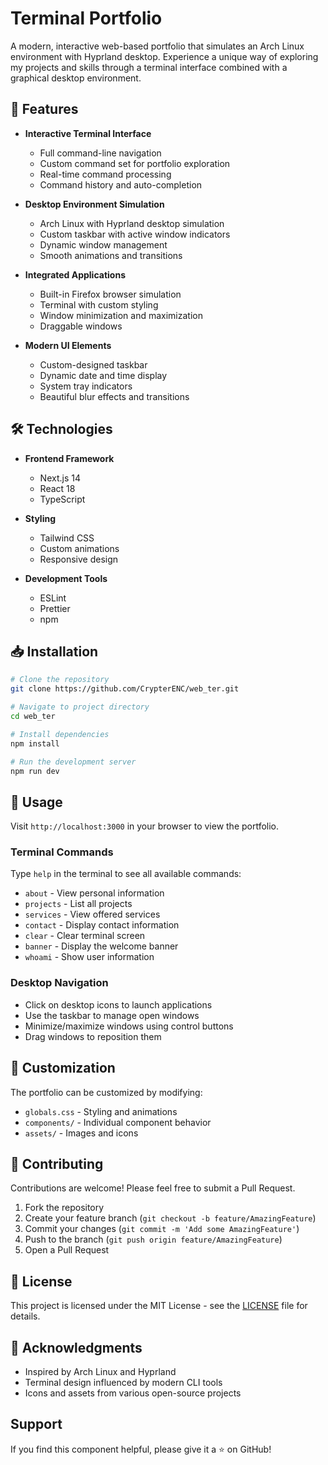 # Terminal Portfolio

A modern, interactive web-based portfolio that simulates an Arch Linux environment with Hyprland desktop. Experience a unique way of exploring my projects and skills through a terminal interface combined with a graphical desktop environment.

## 🌟 Features

- **Interactive Terminal Interface**
  - Full command-line navigation
  - Custom command set for portfolio exploration
  - Real-time command processing
  - Command history and auto-completion

- **Desktop Environment Simulation**
  - Arch Linux with Hyprland desktop simulation
  - Custom taskbar with active window indicators
  - Dynamic window management
  - Smooth animations and transitions

- **Integrated Applications**
  - Built-in Firefox browser simulation
  - Terminal with custom styling
  - Window minimization and maximization
  - Draggable windows

- **Modern UI Elements**
  - Custom-designed taskbar
  - Dynamic date and time display
  - System tray indicators
  - Beautiful blur effects and transitions

## 🛠️ Technologies

- **Frontend Framework**
  - Next.js 14
  - React 18
  - TypeScript

- **Styling**
  - Tailwind CSS
  - Custom animations
  - Responsive design

- **Development Tools**
  - ESLint
  - Prettier
  - npm

## 📥 Installation

```bash
# Clone the repository
git clone https://github.com/CrypterENC/web_ter.git

# Navigate to project directory
cd web_ter

# Install dependencies
npm install

# Run the development server
npm run dev
```

## 🚀 Usage

Visit `http://localhost:3000` in your browser to view the portfolio.

### Terminal Commands
Type `help` in the terminal to see all available commands:
- `about` - View personal information
- `projects` - List all projects
- `services` - View offered services
- `contact` - Display contact information
- `clear` - Clear terminal screen
- `banner` - Display the welcome banner
- `whoami` - Show user information

### Desktop Navigation
- Click on desktop icons to launch applications
- Use the taskbar to manage open windows
- Minimize/maximize windows using control buttons
- Drag windows to reposition them

## 🎨 Customization

The portfolio can be customized by modifying:
- `globals.css` - Styling and animations
- `components/` - Individual component behavior
- `assets/` - Images and icons

## 🤝 Contributing

Contributions are welcome! Please feel free to submit a Pull Request.

1. Fork the repository
2. Create your feature branch (`git checkout -b feature/AmazingFeature`)
3. Commit your changes (`git commit -m 'Add some AmazingFeature'`)
4. Push to the branch (`git push origin feature/AmazingFeature`)
5. Open a Pull Request

## 📄 License

This project is licensed under the MIT License - see the [LICENSE](LICENSE) file for details.

## 🙏 Acknowledgments

- Inspired by Arch Linux and Hyprland
- Terminal design influenced by modern CLI tools
- Icons and assets from various open-source projects

## Support

If you find this component helpful, please give it a ⭐️ on GitHub!

